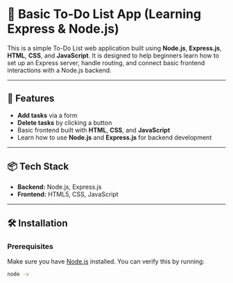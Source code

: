 # 📝 Basic To-Do List App (Learning Express & Node.js)

This is a simple To-Do List web application built using **Node.js**, **Express.js**, **HTML**, **CSS**, and **JavaScript**. It is designed to help beginners learn how to set up an Express server, handle routing, and connect basic frontend interactions with a Node.js backend.

---

## 🚀 Features

- **Add tasks** via a form
- **Delete tasks** by clicking a button
- Basic frontend built with **HTML**, **CSS**, and **JavaScript**
- Learn how to use **Node.js** and **Express.js** for backend development

---

## 📦 Tech Stack

- **Backend:** Node.js, Express.js  
- **Frontend:** HTML5, CSS, JavaScript 

---

## 🛠️ Installation

### Prerequisites

Make sure you have [Node.js](https://nodejs.org/) installed. You can verify this by running:

```bash
node -v
